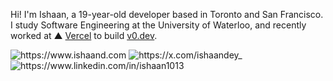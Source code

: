 Hi! I'm Ishaan, a 19-year-old developer based in Toronto and San Francisco. I study Software Engineering at the University of Waterloo, and recently worked at ▲ [Vercel](https://vercel.com) to build [v0.dev](https://v0.dev).

<p style="text-decoration:none;">
  <a href="https://www.ishaand.com/" style="text-decoration:none;">
    <img src="https://img.shields.io/badge/-Website-000?style=for-the-badge&amp;logo=Nextdotjs&amp;logoColor=white&amp;link=https://www.ishaand.com/"alt="https://www.ishaand.com">
  </a>
  <a href="https://x.com/ishaandey_" style="text-decoration:none;">
    <img src="https://img.shields.io/badge/-X-000?style=for-the-badge&amp;logo=x&amp;logoColor=white&amp;link=https://x.com/ishaandey_"alt="https://x.com/ishaandey_">
  </a>
  <a href="https://www.linkedin.com/in/ishaan1013" style="text-decoration:none;">
    <img src="https://img.shields.io/badge/-LinkedIn-000?style=for-the-badge&amp;logo=linkedin&amp;logoColor=white&amp;link=https://www.linkedin.com/in/ishaan1013"alt="https://www.linkedin.com/in/ishaan1013">
  </a>
</p>

